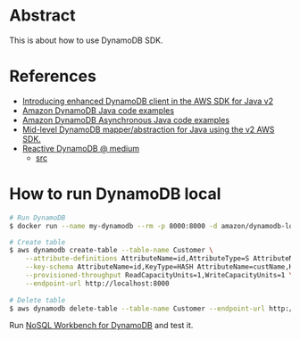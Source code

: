 # Abstract

This is about how to use DynamoDB SDK.

# References

* [Introducing enhanced DynamoDB client in the AWS SDK for Java v2](https://aws.amazon.com/ko/blogs/developer/introducing-enhanced-dynamodb-client-in-the-aws-sdk-for-java-v2/)
* [Amazon DynamoDB Java code examples](https://github.com/awsdocs/aws-doc-sdk-examples/tree/master/javav2/example_code/dynamodb)
* [Amazon DynamoDB Asynchronous Java code examples](https://github.com/awsdocs/aws-doc-sdk-examples/tree/master/javav2/example_code/dynamodbasync)
* [Mid-level DynamoDB mapper/abstraction for Java using the v2 AWS SDK.](https://github.com/aws/aws-sdk-java-v2/tree/master/services-custom/dynamodb-enhanced)
* [Reactive DynamoDB @ medium](https://medium.com/techieconnect/reactive-dynamodb-94ee0cce0113) 
  * [src](https://github.com/bschandramohan/AWSConnect)

# How to run DynamoDB local

```bash
# Run DynamoDB
$ docker run --name my-dynamodb --rm -p 8000:8000 -d amazon/dynamodb-local -jar DynamoDBLocal.jar -sharedDb -dbPath .

# Create table
$ aws dynamodb create-table --table-name Customer \
    --attribute-definitions AttributeName=id,AttributeType=S AttributeName=custName,AttributeType=S\
    --key-schema AttributeName=id,KeyType=HASH AttributeName=custName,KeyType=RANGE \
    --provisioned-throughput ReadCapacityUnits=1,WriteCapacityUnits=1 \
    --endpoint-url http://localhost:8000
    
# Delete table
$ aws dynamodb delete-table --table-name Customer --endpoint-url http://localhost:8000
```

Run [NoSQL Workbench for DynamoDB](https://docs.aws.amazon.com/amazondynamodb/latest/developerguide/workbench.html) and test it.

